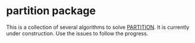 # partition package

This is a collection of several algorithms to solve [PARTITION](https://en.wikipedia.org/wiki/Partition_problem).
It is currently under construction.
Use the issues to follow the progress.
